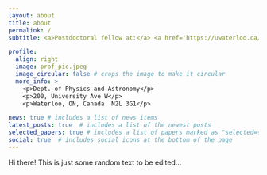 ```yaml
---
layout: about
title: about
permalink: /
subtitle: <a>Postdoctoral fellow at:</a> <a href='https://uwaterloo.ca/astrophysics-centre/'>Waterloo Centre for Astrophysics</a>. 

profile:
  align: right
  image: prof_pic.jpeg
  image_circular: false # crops the image to make it circular
  more_info: >
    <p>Dept. of Physics and Astronomy</p>
    <p>200, University Ave W</p>
    <p>Waterloo, ON, Canada  N2L 3G1</p>

news: true # includes a list of news items
latest_posts: true  # includes a list of the newest posts
selected_papers: true # includes a list of papers marked as "selected={true}"
social: true  # includes social icons at the bottom of the page
---
```


Hi there! This is just some random text to be edited... 

